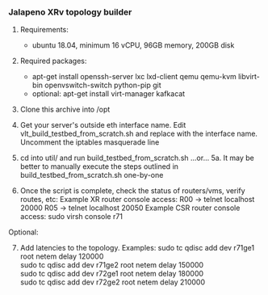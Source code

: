 ### Jalapeno XRv topology builder

1. Requirements: 
    * ubuntu 18.04, minimum 16 vCPU, 96GB memory, 200GB disk

2. Required packages:
    * apt-get install openssh-server lxc lxd-client qemu qemu-kvm libvirt-bin openvswitch-switch python-pip git
    * optional: apt-get install virt-manager kafkacat

3. Clone this archive into /opt

4. Get your server's outside eth interface name.  Edit vlt_build_testbed_from_scratch.sh and replace <server outside interface> with the interface name. Uncomment the iptables masquerade line

5. cd into util/ and run build_testbed_from_scratch.sh
...or...
5a.  It may be better to manually execute the steps outlined in build_testbed_from_scratch.sh one-by-one

6. Once the script is complete, check the status of routers/vms, verify routes, etc:
    Example XR router console access:
    R00 -> telnet localhost 20000
    R05 -> telnet localhost 20050
    Example CSR router console access:
    sudo virsh console r71

Optional:

7. Add latencies to the topology. Examples:
sudo tc qdisc add dev r71ge1 root netem delay 120000 <br>
sudo tc qdisc add dev r71ge2 root netem delay 150000 <br>
sudo tc qdisc add dev r72ge1 root netem delay 180000 <br>
sudo tc qdisc add dev r72ge2 root netem delay 210000 <br>
